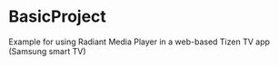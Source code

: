 # BasicProject
 Example for using Radiant Media Player in a web-based Tizen TV app (Samsung smart TV)
